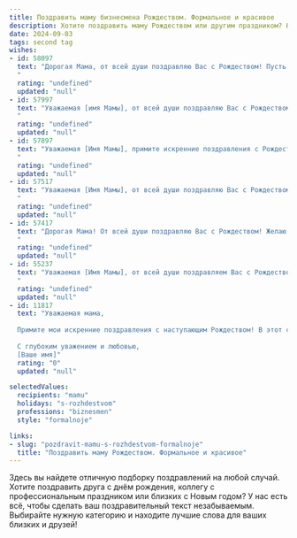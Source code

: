 ```yaml
---
title: Поздравить маму бизнесмена Рождеством. Формальное и красивое
description: Хотите поздравить маму Рождеством или другим праздником? Наш ИИ создаст незабываемое поздравление, а вы обязательно выделитесь среди других.  
date: 2024-09-03
tags: second tag
wishes:
- id: 58097
  text: "Дорогая Мама, от всей души поздравляю Вас с Рождеством! Пусть этот светлый праздник наполнит Ваш дом радостью, теплом и любовью. Желаю Вам крепкого здоровья, успехов в бизнесе и исполнения всех Ваших желаний.
  "
  rating: "undefined"
  updated: "null"
- id: 57997
  text: "Уважаемая [имя Мамы], от всей души поздравляю Вас с Рождеством! Желаю Вам в этот светлый праздник благополучия, семейного тепла и крепкого здоровья. Пусть Рождество принесет Вам множество радостных событий, удачу в делах и мир в душе.
  "
  rating: "undefined"
  updated: "null"
- id: 57897
  text: "Уважаемая [Имя Мамы], примите искренние поздравления с Рождеством! Желаю Вам в этот светлый праздник душевного тепла, семейного благополучия и процветания в бизнесе. Пусть Рождество принесет в Вашу жизнь мир, любовь и радость!
  "
  rating: "undefined"
  updated: "null"
- id: 57517
  text: "Уважаемая [Имя Мамы], от всей души поздравляю Вас с Рождеством! Желаю Вам светлого праздника, наполненного  радостью, теплом и любовью близких. Пусть этот Рождественский период станет для Вас временем исполнения желаний, новых начинаний и благополучия во всем.
  "
  rating: "undefined"
  updated: "null"
- id: 57417
  text: "Дорогая Мама! От всей души поздравляю Вас с Рождеством! Желаю Вам крепкого здоровья, благополучия, успехов в бизнесе и душевного покоя в новом году. Пусть Рождество принесет в Ваш дом тепло, радость и свет!
  "
  rating: "undefined"
  updated: "null"
- id: 55237
  text: "Уважаемая [Имя Мамы], от всей души поздравляем Вас с Рождеством! Желаем Вам в этом светлом празднике тепла, уюта, семейного благополучия и неиссякаемой энергии в Ваших бизнес-проектах. Пусть Новый год принесет только приятные сюрпризы и удачу во всех начинаниях.
  "
  rating: "undefined"
  updated: "null"
- id: 11817
  text: "Уважаемая мама,
  
  Примите мои искренние поздравления с наступающим Рождеством! В этот светлый и радостный праздник хочу пожелать Вам благополучия, успехов в Вашем деловом пути и процветания. Пусть этот праздник принесет в Ваш дом тепло и уют, а также вдохновение на новые достижения.
  
  С глубоким уважением и любовью,
  [Ваше имя]"
  rating: "0"
  updated: "null"

selectedValues:
  recipients: "mamu"
  holidays: "s-rozhdestvom"
  professions: "biznesmen"
  style: "formalnoje"

links:
- slug: "pozdravit-mamu-s-rozhdestvom-formalnoje"
  title: "Поздравить маму Рождеством. Формальное и красивое"
---
```


Здесь вы найдете отличную подборку поздравлений на любой случай. 
Хотите поздравить друга с днём рождения, коллегу с профессиональным праздником или близких с Новым годом? У нас есть всё, чтобы сделать ваш поздравительный текст незабываемым. Выбирайте нужную категорию и находите лучшие слова для ваших близких и друзей!
